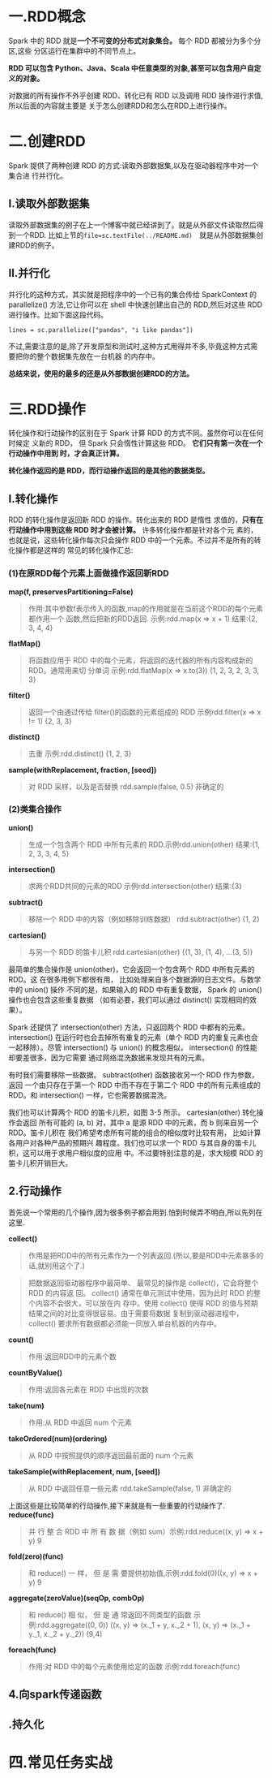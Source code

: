 # 一.RDD概念
Spark 中的 RDD 就是**一个不可变的分布式对象集合。** 每个 RDD 都被分为多个分区,这些
分区运行在集群中的不同节点上。

**RDD 可以包含 Python、Java、Scala 中任意类型的对象,甚至可以包含用户自定义的对象。**

对数据的所有操作不外乎创建 RDD、转化已有 RDD 以及调用 RDD 操作进行求值,所以后面的内容就主要是
关于怎么创建RDD和怎么在RDD上进行操作。


# 二.创建RDD
Spark 提供了两种创建 RDD 的方式:读取外部数据集,以及在驱动器程序中对一个集合进
行并行化。
## Ⅰ.读取外部数据集
读取外部数据集的例子在上一个博客中就已经讲到了。就是从外部文件读取然后得到一个RDD.
比如上节的`file=sc.textFile(../README.md)`　就是从外部数据集创建RDD的例子。

## Ⅱ.并行化
并行化的这种方式，其实就是把程序中的一个已有的集合传给 SparkContext 的 parallelize()
方法,它让你可以在 shell 中快速创建出自己的 RDD,然后对这些 RDD 进行操作。比如下面这段代码。
```
lines = sc.parallelize(["pandas", "i like pandas"])
```
不过,需要注意的是,除了开发原型和测试时,这种方式用得并不多,毕竟这种方式需要把你的整个数据集先放在一台机器
的内存中。

**总结来说，使用的最多的还是从外部数据创建RDD的方法。**

# 三.RDD操作
转化操作和行动操作的区别在于 Spark 计算 RDD 的方式不同。虽然你可以在任何时候定
义新的 RDD， 但 Spark 只会惰性计算这些 RDD。 **它们只有第一次在一个行动操作中用到
时，才会真正计算。**

**转化操作返回的是 RDD，而行动操作返回的是其他的数据类型。**
 
## Ⅰ.转化操作
RDD 的转化操作是返回新 RDD 的操作。转化出来的 RDD 是惰性
求值的，**只有在行动操作中用到这些 RDD 时才会被计算。** 许多转化操作都是针对各个元
素的，也就是说，这些转化操作每次只会操作 RDD 中的一个元素。不过并不是所有的转
化操作都是这样的
常见的转化操作汇总:

### (1)在原RDD每个元素上面做操作返回新RDD
**map(f, preservesPartitioning=False)**

>作用:其中参数f表示传入的函数,map的作用就是在当前这个RDD的每个元素都作用一个
函数,然后把新的RDD返回. 示例:rdd.map(x => x + 1) 结果:{2, 3, 4, 4}


**flatMap()**
>将函数应用于 RDD 中的每个元素，将返回的迭代器的所有内容构成新的 RDD。通常用来切
分单词 示例:rdd.flatMap(x => x.to(3)) {1, 2, 3, 2, 3, 3, 3}

**filter()**
>返回一个由通过传给 filter()的函数的元素组成的 RDD 示例rdd.filter(x => x != 1) {2, 3, 3}

**distinct()**
>去重  示例:rdd.distinct() {1, 2, 3}

**sample(withReplacement, fraction, [seed])**
>对 RDD 采样，以及是否替换 rdd.sample(false, 0.5) 非确定的


### (2)类集合操作
**union()**
> 生成一个包含两个 RDD 中所有元素的 RDD.示例rdd.union(other) 结果:{1, 2, 3, 3, 4, 5}

**intersection()**
>求两个RDD共同的元素的RDD  示例rdd.intersection(other) 结果:{3}

**subtract()**
>移除一个 RDD 中的内容（例如移除训练数据） rdd.subtract(other) {1, 2}

**cartesian()**
>与另一个 RDD 的笛卡儿积 rdd.cartesian(other) {(1, 3), (1, 4), ...(3, 5)}

最简单的集合操作是 union(other)，它会返回一个包含两个 RDD 中所有元素的 RDD。这
在很多用例下都很有用， 比如处理来自多个数据源的日志文件。与数学中的 union() 操作
不同的是，如果输入的 RDD 中有重复数据， Spark 的 union() 操作也会包含这些重复数据
（如有必要，我们可以通过 distinct() 实现相同的效果）。

Spark 还提供了 intersection(other) 方法，只返回两个 RDD 中都有的元素。 intersection()
在运行时也会去掉所有重复的元素（单个 RDD 内的重复元素也会一起移除）。尽管
intersection() 与 union() 的概念相似， intersection() 的性能却要差很多，因为它需要
通过网络混洗数据来发现共有的元素。

有时我们需要移除一些数据。 subtract(other) 函数接收另一个 RDD 作为参数，返回
一个由只存在于第一个 RDD 中而不存在于第二个 RDD 中的所有元素组成的 RDD。和
intersection() 一样，它也需要数据混洗。

我们也可以计算两个 RDD 的笛卡儿积，如图 3-5 所示。 cartesian(other) 转化操作会返回
所有可能的 (a, b) 对，其中 a 是源 RDD 中的元素，而 b 则来自另一个 RDD。笛卡儿积在
我们希望考虑所有可能的组合的相似度时比较有用， 比如计算各用户对各种产品的预期兴
趣程度。我们也可以求一个 RDD 与其自身的笛卡儿积，这可以用于求用户相似度的应用
中。不过要特别注意的是，求大规模 RDD 的笛卡儿积开销巨大。

## 2.行动操作
首先说一个常用的几个操作,因为很多例子都会用到.怕到时候弄不明白,所以先列在这里.

**collect()**
>作用是把RDD中的所有元素作为一个列表返回.(所以,要是RDD中元素暴多的话,就别用这个了.)

>把数据返回驱动器程序中最简单、 最常见的操作是 collect()，它会将整个 RDD 的内容返
回。 collect() 通常在单元测试中使用，因为此时 RDD 的整个内容不会很大，可以放在内
存中。使用 collect() 使得 RDD 的值与预期结果之间的对比变得很容易。由于需要将数据
复制到驱动器进程中， collect() 要求所有数据都必须能一同放入单台机器的内存中。

**count()**
>作用:返回RDD中的元素个数

**countByValue()**
>作用:返回各元素在 RDD 中出现的次数

**take(num)**
>作用:从 RDD 中返回 num 个元素

**takeOrdered(num)(ordering)**
>从 RDD 中按照提供的顺序返回最前面的 num 个元素

**takeSample(withReplacement, num, [seed])**
>从 RDD 中返回任意一些元素 rdd.takeSample(false, 1) 非确定的

上面这些是比较简单的行动操作,接下来就是有一些重要的行动操作了.
**reduce(func)**
>并 行 整 合 RDD 中 所 有 数 据（例如 sum）示例:rdd.reduce((x, y) => x + y) 9

**fold(zero)(func)**
>和 reduce() 一 样， 但 是 需 要提供初始值,示例:rdd.fold(0)((x, y) => x + y) 9

**aggregate(zeroValue)(seqOp, combOp)**
>和 reduce() 相 似， 但 是 通 常返回不同类型的函数  示例:rdd.aggregate((0, 0))
((x, y) =>
(x._1 + y, x._2 + 1),
(x, y) =>
(x._1 + y._1, x._2 + y._2))
(9,4)

**foreach(func)** 
>作用:对 RDD 中的每个元素使用给定的函数 示例:rdd.foreach(func)

## 4.向spark传递函数
## .持久化


# 四.常见任务实战